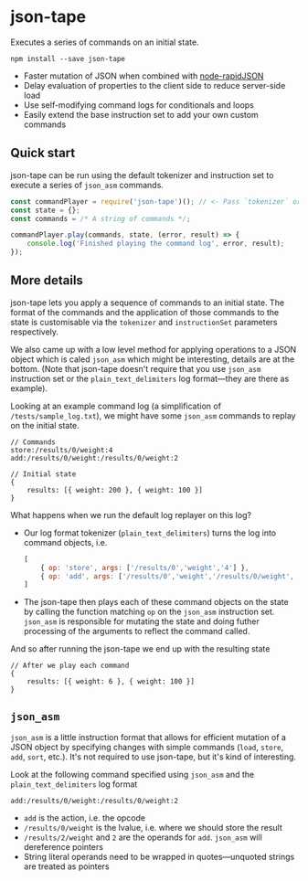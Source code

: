 # json-tape

Executes a series of commands on an initial state.

```
npm install --save json-tape
```

* Faster mutation of JSON when combined with [node-rapidJSON](https://github.com/matthewpalmer/node-rapidjson)
* Delay evaluation of properties to the client side to reduce server-side load
* Use self-modifying command logs for conditionals and loops
* Easily extend the base instruction set to add your own custom commands 

## Quick start

json-tape can be run using the default tokenizer and instruction set to execute a series of `json_asm` commands.

```js
const commandPlayer = require('json-tape')(); // <- Pass `tokenizer` or `instructionSet` as parameters to override
const state = {};
const commands = /* A string of commands */;

commandPlayer.play(commands, state, (error, result) => {
	console.log('Finished playing the command log', error, result);
});
```

## More details

json-tape lets you apply a sequence of commands to an initial state.
The format of the commands and the application of those commands to the state is customisable via the `tokenizer` and `instructionSet` parameters respectively.

We also came up with a low level method for applying operations to a JSON object which is caled `json_asm` which might be interesting, details are at the bottom.
(Note that json-tape doesn't require that you use `json_asm` instruction set or the `plain_text_delimiters` log format—they are there as example).

Looking at an example command log (a simplification of `/tests/sample_log.txt`), we might have some `json_asm` commands to replay on the initial state.

```text
// Commands
store:/results/0/weight:4
add:/results/0/weight:/results/0/weight:2

// Initial state
{
	results: [{ weight: 200 }, { weight: 100 }]
}
```

What happens when we run the default log replayer on this log?

- Our log format tokenizer (`plain_text_delimiters`) turns the log into command objects, i.e.
	```js
	[
		{ op: 'store', args: ['/results/0','weight','4'] },
		{ op: 'add', args: ['/results/0','weight','/results/0/weight', '2'] }
	]
	```
- The json-tape then plays each of these command objects on the state by calling the function matching `op` on the `json_asm` instruction set.
  `json_asm` is responsible for mutating the state and doing futher processing of the arguments to reflect the command called.

And so after running the json-tape we end up with the resulting state

```
// After we play each command
{
	results: [{ weight: 6 }, { weight: 100 }]
}
```

## `json_asm`

`json_asm` is a little instruction format that allows for efficient mutation of a 
JSON object by specifying changes with simple commands (`load`, `store`, `add`, `sort`, etc.).
It's not required to use json-tape, but it's kind of interesting.

Look at the following command specified using `json_asm` and the `plain_text_delimiters` log format

```
add:/results/0/weight:/results/0/weight:2
```

- `add` is the action, i.e. the opcode
- `/results/0/weight` is the lvalue, i.e. where we should store the result
- `/results/2/weight` and `2` are the operands for `add`. `json_asm` will dereference pointers
- String literal operands need to be wrapped in quotes—unquoted strings are treated as pointers
